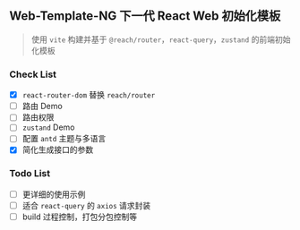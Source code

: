 ## Web-Template-NG 下一代 React Web 初始化模板

> 使用 `vite` 构建并基于 `@reach/router`，`react-query`，`zustand` 的前端初始化模板

### Check List

- [x] `react-router-dom` 替换 `reach/router`
- [ ] 路由 Demo
- [ ] 路由权限
- [ ] `zustand` Demo
- [ ] 配置 `antd` 主题与多语言
- [x] 简化生成接口的参数

### Todo List

- [ ] 更详细的使用示例
- [ ] 适合 `react-query` 的 `axios` 请求封装
- [ ] build 过程控制，打包分包控制等
